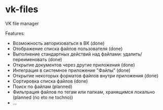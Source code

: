 # vk-files
VK file manager

Features:

* Возможность авторизоваться в ВК (done)
* Отображение списка файлов пользователя (done)
* Выполнение стандартных действий над файлами: удалить/переименовать (done)
* Открытие документов через другие приложения (done)
* Интеграция в системное приложение "Файлы" (done)
* Открытие некоторых форматов файлов внутри приложения (done)
* Сортировка списка файлов (done)
* Поиск по файлам (planned)
* Фильтрация файлов по тегам или папкам, хранящимся локально (planned (no eto ne tochno))
* ...
